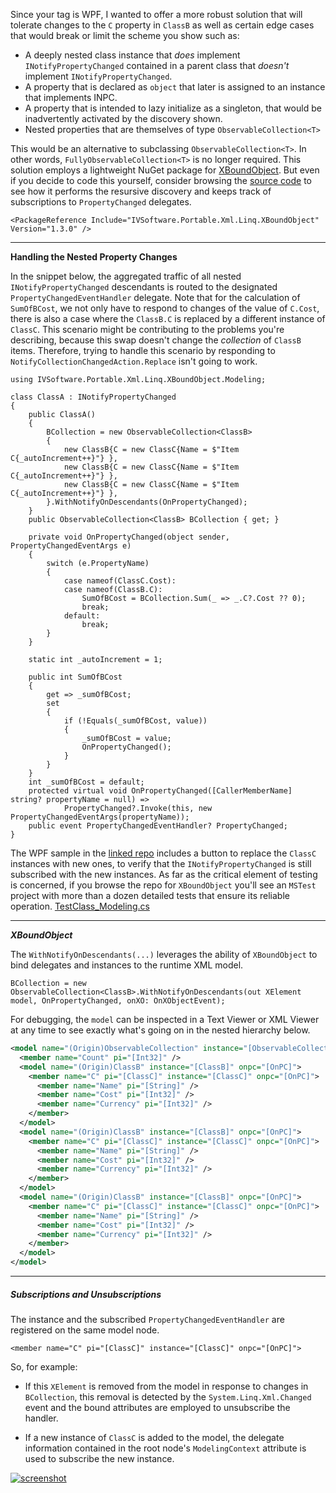 Since your tag is WPF, I wanted to offer a more robust solution that will tolerate changes to the `C` property in `ClassB` as well as certain edge cases that would break or limit the scheme you show such as:

- A deeply nested class instance that _does_ implement `INotifyPropertyChanged` contained in a parent class that _doesn't_ implement `INotifyPropertyChanged`.
- A property that is declared as `object` that later is assigned to an instance that implements INPC.
- A property that is intended to lazy initialize as a singleton, that would be inadvertently activated by the discovery shown.
- Nested properties that are themselves of type `ObservableCollection<T>`

This would be an alternative to subclassing `ObservableCollection<T>`. In other words, `FullyObservableCollection<T>` is no longer required. This solution employs a lightweight NuGet package for [XBoundObject](https://www.nuget.org/packages/IVSoftware.Portable.Xml.Linq.XBoundObject). But even if you decide to code this yourself, consider browsing the [source code](https://github.com/IVSoftware/IVSoftware.Portable.Xml.Linq.XBoundObject.git) to see how it performs the resursive discovery and keeps track of subscriptions to `PropertyChanged` delegates.

`<PackageReference Include="IVSoftware.Portable.Xml.Linq.XBoundObject" Version="1.3.0" />`

___

**Handling the Nested Property Changes**

In the snippet below, the aggregated traffic of all nested `INotifyPropertyChanged` descendants is routed to the designated `PropertyChangedEventHandler` delegate. Note that for the calculation of `SumOfBCost`, we not only have to respond to changes of the value of `C.Cost`, there is also a case where the `ClassB.C` is replaced by a different instance of `ClassC`. This scenario might be contributing to the problems you're describing, because this swap doesn't change the _collection_ of `ClassB` items. Therefore, trying to handle this scenario by responding to `NotifyCollectionChangedAction.Replace` isn't going to work.

```
using IVSoftware.Portable.Xml.Linq.XBoundObject.Modeling;

class ClassA : INotifyPropertyChanged
{
    public ClassA() 
    {
        BCollection = new ObservableCollection<ClassB>
        {
            new ClassB{C = new ClassC{Name = $"Item C{_autoIncrement++}"} },
            new ClassB{C = new ClassC{Name = $"Item C{_autoIncrement++}"} },
            new ClassB{C = new ClassC{Name = $"Item C{_autoIncrement++}"} },
        }.WithNotifyOnDescendants(OnPropertyChanged);
    }
    public ObservableCollection<ClassB> BCollection { get; }

    private void OnPropertyChanged(object sender, PropertyChangedEventArgs e)
    {
        switch (e.PropertyName)
        {
            case nameof(ClassC.Cost):
            case nameof(ClassB.C):
                SumOfBCost = BCollection.Sum(_ => _.C?.Cost ?? 0);
                break;
            default:
                break;
        }
    }

    static int _autoIncrement = 1;

    public int SumOfBCost
    {
        get => _sumOfBCost;
        set
        {
            if (!Equals(_sumOfBCost, value))
            {
                _sumOfBCost = value;
                OnPropertyChanged();
            }
        }
    }
    int _sumOfBCost = default;
    protected virtual void OnPropertyChanged([CallerMemberName] string? propertyName = null) =>
            PropertyChanged?.Invoke(this, new PropertyChangedEventArgs(propertyName));
    public event PropertyChangedEventHandler? PropertyChanged;
}
```

The WPF sample in the [linked repo](https://github.com/IVSoftware/wpf-nested-observable.git) includes a button to replace the `ClassC` instances with new ones, to verify that the `INotifyPropertyChanged` is still subscribed with the new instances. As far as the critical element of testing is concerned, if you browse the repo for `XBoundObject` you'll see an `MSTest` project with more than a dozen detailed tests that ensure its reliable operation. [TestClass_Modeling.cs](https://github.com/IVSoftware/IVSoftware.Portable.Xml.Linq.XBoundObject/blob/master/MSTestProject/TestClass_Modeling.cs)

___

***XBoundObject***

The `WithNotifyOnDescendants(...)` leverages the ability of `XBoundObject` to bind delegates and instances to the runtime XML model.

`BCollection = new ObservableCollection<ClassB>.WithNotifyOnDescendants(out XElement model, OnPropertyChanged, onXO: OnXObjectEvent);`

For debugging, the `model` can be inspected in a Text Viewer or XML Viewer at any time to see exactly what's going on in the nested hierarchy below.

```xml
<model name="(Origin)ObservableCollection" instance="[ObservableCollection]" onpc="[OnPC]" context="[ModelingContext]">
  <member name="Count" pi="[Int32]" />
  <model name="(Origin)ClassB" instance="[ClassB]" onpc="[OnPC]">
    <member name="C" pi="[ClassC]" instance="[ClassC]" onpc="[OnPC]">
      <member name="Name" pi="[String]" />
      <member name="Cost" pi="[Int32]" />
      <member name="Currency" pi="[Int32]" />
    </member>
  </model>
  <model name="(Origin)ClassB" instance="[ClassB]" onpc="[OnPC]">
    <member name="C" pi="[ClassC]" instance="[ClassC]" onpc="[OnPC]">
      <member name="Name" pi="[String]" />
      <member name="Cost" pi="[Int32]" />
      <member name="Currency" pi="[Int32]" />
    </member>
  </model>
  <model name="(Origin)ClassB" instance="[ClassB]" onpc="[OnPC]">
    <member name="C" pi="[ClassC]" instance="[ClassC]" onpc="[OnPC]">
      <member name="Name" pi="[String]" />
      <member name="Cost" pi="[Int32]" />
      <member name="Currency" pi="[Int32]" />
    </member>
  </model>
</model>
```
___

##### Subscriptions and Unsubscriptions

The instance and the subscribed `PropertyChangedEventHandler` are registered on the same model node.

`<member name="C" pi="[ClassC]" instance="[ClassC]" onpc="[OnPC]">`

So, for example:

- If this `XElement` is removed from the model in response to changes in `BCollection`, this removal is detected by the `System.Linq.Xml.Changed` event and the bound attributes are employed to unsubscribe the handler.

- If a new instance of `ClassC` is added to the model, the delegate information contained in the root node's `ModelingContext` attribute is used to subscribe the new instance.



[![screenshot][1]][1]


  [1]: https://i.sstatic.net/65g1zRRB.png